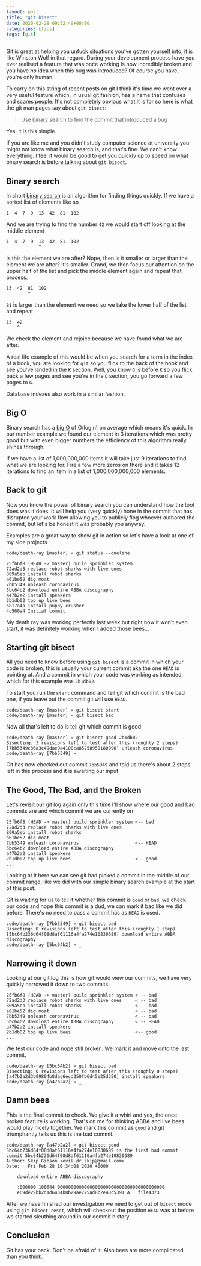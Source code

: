 ```yaml
---
layout: post
title: "git bisect"
date: 2020-02-28 09:52:49+00:00
categories: [tips]
tags: [git]
---
```


Git is great at helping you unfuck situations you've gotten yourself into, it is
like Winston Wolf in that regard. During your development process have you ever
realised a feature that was once working is now incredibly broken and you have
_no_ idea when this bug was introduced? Of course you have, you're only human.

To carry on this string of recent posts on git I think it's time we went over a very
useful feature which, in usual git fashion, has a name that confuses and scares
people. It's not completely obvious what it is for so here is what the git man
pages say about `git bisect`:

> Use binary search to find the commit that introduced a bug

Yes, it is this simple.

If you are like me and you didn't study computer science at university you might
not know what binary search is, and that's fine. We can't know everything. I feel
it would be good to get you quickly up to speed on what binary search is before
talking about `git bisect`.

## Binary search

In short [binary search](https://en.wikipedia.org/wiki/Tree_sort) is an
algorithm for finding things quickly. If we have a sorted list of elements like
so

```
1  4  7  9  13  42  81  102
```

And we are trying to find the number `42` we would start off looking at the
middle element

```
1  4  7  9  13  42  81  102
            ^
```

Is this the element we are after? Nope, then is it smaller or larger than the
element we are after? It's smaller. Grand, we then focus our attention on the
upper half of the list and pick the middle element again and repeat that
process.


```
13  42  81  102
        ^
```

`81` is larger than the element we need so we take the lower half of the list
and repeat


```
13  42
    ^
```

We check the element and rejoice because we have found what we are after.

A real life example of this would be when you search for a term in the index of
a book, you are looking for `git` so you flick to the back of the book and see
you've landed in the `K` section. Well,  you know `G` is before `K` so you flick
back a few pages and see you're in the `D` section, you go forward a few pages
to `G`.

Database indexes also work in a similar fashion.

## Big O

Binary search has a [big O](https://en.wikipedia.org/wiki/Big_O_notation) of
O(log n) on average which means it's quick. In our number example we found our
element in 3 iterations which was pretty good but with even bigger numbers the
efficiency of this algorithm really shines through.

If we have a list of 1,000,000,000 items it will take just 9 iterations to find
what we are looking for. Fire a few more zeros on there and it takes 12
iterations to find an item in a list of 1,000,000,000,000 elements.

## Back to git

Now you know the power of binary search you can understand how the tool does was
it does. It will help you (very quickly) hone in the commit that has disrupted
your work flow allowing you to publicly flog whoever authored the commit, but
let's be honest it was probably you anyway.

Examples are a great way to show git in action so let's have a look at one of my
side projects

```
code/death-ray [master] » git status --oneline

25fb6f8 (HEAD -> master) build sprinkler system
72ad2d3 replace robot sharks with live ones
809a5eb install robot sharks
a61be52 dig moat
7bb5349 unleash coronavirus
5bc64b2 download entire ABBA discography
a47b2a2 install speakers
2b1db02 top up live bees
6817a4a install puppy crusher
4c560a4 Initial commit
```

My death ray was working perfectly last week but right now it won't even start,
it was definitely working when I added those bees...

## Starting git bisect

All you need to know before using `git bisect` is a commit in which your code is
broken, this is usually your current commit aka the one `HEAD` is pointing at.
And a commit in which your code was working as intended, which for this example
was `2b1db02`.

To start you run the `start` command and tell git which commit is the bad one,
if you leave out the commit git will use `HEAD`.

```
code/death-ray [master] » git bisect start
code/death-ray [master] » git bisect bad
```

Now all that's left to do is tell git which commit is good

```
code/death-ray [master] » git bisect good 2b1db02
Bisecting: 3 revisions left to test after this (roughly 2 steps)
[7bb5349c36a3c49dae0a4100ca85258959180090] unleash coronavirus
code/death-ray [7bb5349] » _
```

Git has now checked out commit `7bb5349` and told us there's about 2 steps left
in this process and it is awaiting our input.

## The Good, The Bad, and the Broken

Let's revisit our git log again only this time I'll show where our good and bad
commits are and which commit we are currently on

```
25fb6f8 (HEAD -> master) build sprinkler system <-- bad
72ad2d3 replace robot sharks with live ones
809a5eb install robot sharks
a61be52 dig moat
7bb5349 unleash coronavirus                     <-- HEAD
5bc64b2 download entire ABBA discography
a47b2a2 install speakers
2b1db02 top up live bees                        <-- good
...
```

Looking at it here we can see git had picked a commit in the middle of our
commit range, like we did with our simple binary search example at the start
of this post.

Git is waiting for us to tell it whether this commit is `good` or `bad`, we
check our code and nope this commit is a dud, we can mark it bad like we did
before. There's no need to pass a commit has as `HEAD` is used.

```
code/death-ray [7bb5349] » git bisect bad
Bisecting: 0 revisions left to test after this (roughly 1 step)
[5bc64b236d64f08d8af61116a4fa274e10830689] download entire ABBA discography
code/death-ray [5bc64b2] » _
```

## Narrowing it down

Looking at our git log this is how git would view our commits, we have very
quickly narrowed it down to two commits.

```
25fb6f8 (HEAD -> master) build sprinkler system < -- bad
72ad2d3 replace robot sharks with live ones     < -- bad
809a5eb install robot sharks                    < -- bad
a61be52 dig moat                                < -- bad
7bb5349 unleash coronavirus                     < -- bad
5bc64b2 download entire ABBA discography        < -- HEAD
a47b2a2 install speakers
2b1db02 top up live bees                        <-- good
...
```

We test our code and nope still broken. We mark it and move onto the last
commit.

```
code/death-ray [5bc64b2] » git bisect bad
Bisecting: 0 revisions left to test after this (roughly 0 steps)
[a47b2a2d3b09804b8dac6ecd250fb6d45e25d350] install speakers
code/death-ray [a47b2a2] » _
```

## Damn bees

This is the final commit to check. We give it a whirl and yes, the once broken
feature is working. That's on me for thinking ABBA and live bees would play
nicely together. We mark this commit as `good` and git triumphantly tells us
this is the bad commit.

```
code/death-ray [a47b2a2] » git bisect good
5bc64b236d64f08d8af61116a4fa274e10830689 is the first bad commit
commit 5bc64b236d64f08d8af61116a4fa274e10830689
Author: Skip Gibson <evil.dr.skip@gmail.com>
Date:   Fri Feb 28 10:34:08 2020 +0000

    download entire ABBA discography

    :000000 100644 0000000000000000000000000000000000000000
    e69de29bb2d1d6434b8b29ae775ad8c2e48c5391 A   file4373
```

 After we have finished our investigation we need to get out of `bisect` mode
 using `git bisect reset`, which will checkout the position `HEAD` was at before
 we started sleuthing around in our commit history.

## Conclusion

Git has your back. Don't be afraid of it. Also bees are more complicated than
you think.

